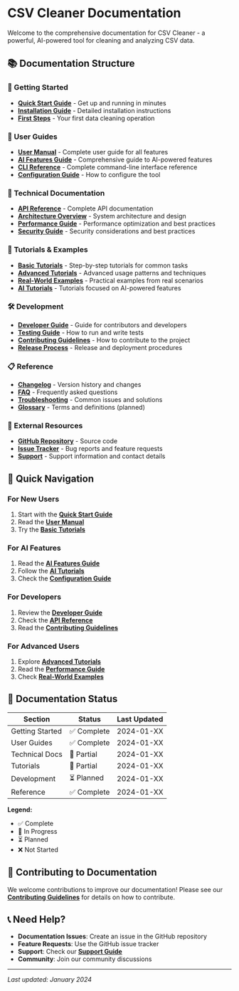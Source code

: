 # CSV Cleaner Documentation

Welcome to the comprehensive documentation for CSV Cleaner - a powerful, AI-powered tool for cleaning and analyzing CSV data.

## 📚 Documentation Structure

### 🚀 Getting Started
- **[Quick Start Guide](getting-started/quick-start.md)** - Get up and running in minutes
- **[Installation Guide](getting-started/installation.md)** - Detailed installation instructions
- **[First Steps](getting-started/first-steps.md)** - Your first data cleaning operation

### 👥 User Guides
- **[User Manual](user-guides/user-manual.md)** - Complete user guide for all features
- **[AI Features Guide](user-guides/ai-features.md)** - Comprehensive guide to AI-powered features
- **[CLI Reference](user-guides/cli-reference.md)** - Complete command-line interface reference
- **[Configuration Guide](user-guides/configuration.md)** - How to configure the tool

### 🔧 Technical Documentation
- **[API Reference](technical/api-reference.md)** - Complete API documentation
- **[Architecture Overview](technical/architecture.md)** - System architecture and design
- **[Performance Guide](technical/performance.md)** - Performance optimization and best practices
- **[Security Guide](technical/security.md)** - Security considerations and best practices

### 📖 Tutorials & Examples
- **[Basic Tutorials](tutorials/basic-tutorials.md)** - Step-by-step tutorials for common tasks
- **[Advanced Tutorials](tutorials/advanced-tutorials.md)** - Advanced usage patterns and techniques
- **[Real-World Examples](tutorials/real-world-examples.md)** - Practical examples from real scenarios
- **[AI Tutorials](tutorials/ai-tutorials.md)** - Tutorials focused on AI-powered features

### 🛠️ Development
- **[Developer Guide](development/developer-guide.md)** - Guide for contributors and developers
- **[Testing Guide](development/testing-guide.md)** - How to run and write tests
- **[Contributing Guidelines](development/contributing.md)** - How to contribute to the project
- **[Release Process](development/release-process.md)** - Release and deployment procedures

### 📋 Reference
- **[Changelog](../CHANGELOG.md)** - Version history and changes
- **[FAQ](reference/faq.md)** - Frequently asked questions
- **[Troubleshooting](reference/troubleshooting.md)** - Common issues and solutions
- **[Glossary](reference/glossary.md)** - Terms and definitions (planned)

### 🔗 External Resources
- **[GitHub Repository](https://github.com/your-repo/csv-cleaner)** - Source code
- **[Issue Tracker](https://github.com/your-repo/csv-cleaner/issues)** - Bug reports and feature requests
- **[Support](../SUPPORT.md)** - Support information and contact details

## 🎯 Quick Navigation

### For New Users
1. Start with the **[Quick Start Guide](getting-started/quick-start.md)**
2. Read the **[User Manual](user-guides/user-manual.md)**
3. Try the **[Basic Tutorials](tutorials/basic-tutorials.md)**

### For AI Features
1. Read the **[AI Features Guide](user-guides/ai-features.md)**
2. Follow the **[AI Tutorials](tutorials/ai-tutorials.md)**
3. Check the **[Configuration Guide](user-guides/configuration.md)**

### For Developers
1. Review the **[Developer Guide](development/developer-guide.md)**
2. Check the **[API Reference](technical/api-reference.md)**
3. Read the **[Contributing Guidelines](development/contributing.md)**

### For Advanced Users
1. Explore **[Advanced Tutorials](tutorials/advanced-tutorials.md)**
2. Read the **[Performance Guide](technical/performance.md)**
3. Check **[Real-World Examples](tutorials/real-world-examples.md)**

## 📝 Documentation Status

| Section | Status | Last Updated |
|---------|--------|--------------|
| Getting Started | ✅ Complete | 2024-01-XX |
| User Guides | ✅ Complete | 2024-01-XX |
| Technical Docs | 🔄 Partial | 2024-01-XX |
| Tutorials | 🔄 Partial | 2024-01-XX |
| Development | ⏳ Planned | 2024-01-XX |
| Reference | ✅ Complete | 2024-01-XX |

**Legend:**
- ✅ Complete
- 🔄 In Progress
- ⏳ Planned
- ❌ Not Started

## 🤝 Contributing to Documentation

We welcome contributions to improve our documentation! Please see our **[Contributing Guidelines](development/contributing.md)** for details on how to contribute.

## 📞 Need Help?

- **Documentation Issues**: Create an issue in the GitHub repository
- **Feature Requests**: Use the GitHub issue tracker
- **Support**: Check our **[Support Guide](../SUPPORT.md)**
- **Community**: Join our community discussions

---

*Last updated: January 2024*
